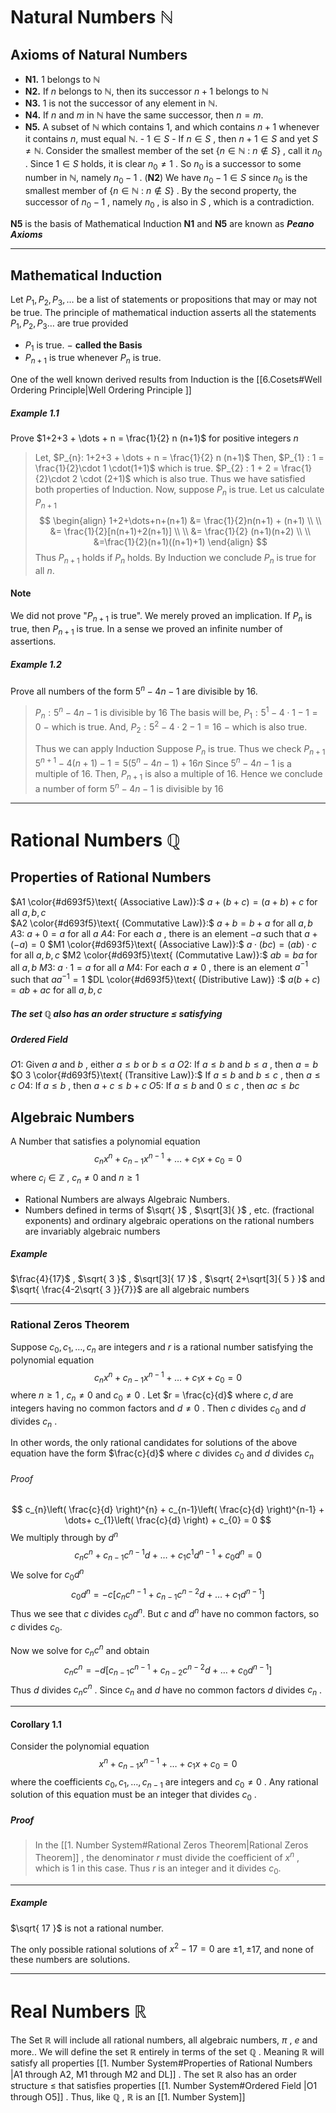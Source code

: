 # Natural Numbers $\mathbb{N}$


## Axioms of Natural Numbers 

- **N1.** $1$ belongs to $\mathbb{N}$
- **N2.** If $n$ belongs to $\mathbb{N}$, then its successor $n+1$ belongs to $\mathbb{N}$
- **N3.** $1$ is not the successor of any element in $\mathbb{N}.$
- **N4.** If $n$ and $m$ in $\mathbb{N}$ have the same successor, then $n=m$.
- **N5.** A subset of $\mathbb{N}$ which contains $1$, and which contains $n+1$ whenever it contains $n,$   must equal $\mathbb{N}.$
	   - $1 \in S$
	   - If $n \in S$ , then $n+1 \in S$
      and yet $S \neq \mathbb{N}$. 
      Consider the smallest member of the set $\{n \in \mathbb{N}\::\:n \notin S \}$ , call it $n_{0}$ .
      Since $1 \in S$ holds, it is clear $n_{0} \neq 1$ . So $n_{0}$ is a successor to some number in $\mathbb{N}$, namely $n_{0}-1$ .  (**N2**)
      We have $n_{0}-1 \in S$ since $n_{0}$ is the smallest member of $\{ n \in \mathbb{N}\::\: n\notin S \}$  .
      By the second property, the successor of $n_{0}-1$ , namely $n_{0}$ , is also in $S$ , which is a contradiction.

**N5** is the basis of Mathematical Induction
**N1** and **N5** are known as ***Peano Axioms*** 

---

## Mathematical Induction

Let $P_{1}, P_{2}, P_{3}, \dots$  be a list of statements or propositions that may or may not be true. The principle of mathematical induction asserts all the statements $P_{1},P_{2},P_{3}\dots$  are true provided
- $P_{1}$ is true.  $-$ **called the Basis**
- $P_{n+1}$ is true whenever $P_{n}$ is true.

One of the well known derived results from Induction is the [[6.Cosets#Well Ordering Principle|Well Ordering Principle ]]

##### Example 1.1
Prove $1+2+3 + \dots + n = \frac{1}{2} n (n+1)$  for positive integers $n$ 

> Let, $P_{n}: 1+2+3 + \dots + n = \frac{1}{2} n (n+1)$ 
> Then, 
> 	$P_{1} : 1 = \frac{1}{2}\cdot 1 \cdot(1+1)$  which is true.
> 	$P_{2} : 1 + 2 = \frac{1}{2}\cdot 2 \cdot (2+1)$  which is also true.
> Thus we have satisfied both properties of Induction.
> Now, suppose $P_{n}$ is true. Let us calculate $P_{n+1}$ 
$$
\begin{align}
1+2+\dots+n+(n+1) &= \frac{1}{2}n(n+1) + (n+1) \\ \\
&= \frac{1}{2}[n(n+1)+2(n+1)] \\ \\
&= \frac{1}{2} (n+1)(n+2) \\ \\
&=\frac{1}{2}(n+1)((n+1)+1)
\end{align}
$$
> Thus $P_{n+1}$ holds if $P_{n}$ holds. By Induction we conclude $P_{n}$ is true for all $n.$ 

#### Note
We did not prove "$P_{n+1}$ is true". We merely proved an implication. If $P_{n}$ is true, then $P_{n+1}$ is true. In a sense we proved an infinite number of assertions.


##### Example 1.2
Prove all numbers of the form $5^{n}-4n-1$ are divisible by $16.$

> $P_{n} : 5^{n}-4n-1$ is divisible by $16$
> The basis will be, 
> 	$P_{1} : 5^{1}-4\cdot 1 - 1 = 0$   $-$ which is true.
> And,
> 	$P_{2}:5^{2}-4\cdot 2 - 1 =16$  $-$ which is also true.
> 
>  Thus we can apply Induction
>  Suppose $P_{n}$ is true. Thus we check $P_{n+1}$ 
>  $5^{n+1} - 4(n+1) - 1 = 5(5^{n}-4n-1)+16n$ 
>  Since $5^{n}-4n-1$ is a multiple of $16$.
>  Then, $P_{n+1}$ is also a multiple of $16$.
>  Hence we conclude a number of form $5^{n}-4n-1$ is divisible by 16

---

# Rational Numbers $\mathbb{Q}$

## Properties of Rational Numbers

$A1 \color{#d693f5}\text{ (Associative Law)}:$ $a+(b+c) = (a+b)+c$  for all $a,b,c$   
$A2 \color{#d693f5}\text{ (Commutative Law)}:$ $a+b=b+a$  for all $a,b$
$A3:$ $a+0 =a$  for all $a$
$A4:$ For each $a$ , there is an element $-a$ such that $a+(-a)=0$ 
$M1 \color{#d693f5}\text{ (Associative Law)}:$ $a \cdot (bc)=(ab) \cdot c$  for all $a,b,c$ 
$M2 \color{#d693f5}\text{ (Commutative Law)}:$ $ab=ba$  for all $a,b$
$M3:$ $a \cdot 1 = a$  for all $a$
$M4:$ For each $a \neq 0$ , there is an element $a^{-1}$ such that $a a^{-1}=1$ 
$DL \color{#d693f5}\text{ (Distributive Law)} :$ $a(b+c)=ab+ac$  for all $a,b,c$  

##### The set $\mathbb{Q}$ also has an order structure $\leq$ satisfying 
##### Ordered Field 
$O1:$ Given $a$ and $b$ , either $a \leq b$  or  $b \leq a$ 
$O2:$ If $a \leq b$ and $b \leq a$ , then $a = b$ 
$O 3 \color{#d693f5}\text{ (Transitive Law)}:$ If $a \leq b$ and $b \leq c$ , then $a \leq c$
$O 4:$ If $a \leq b$ , then $a+c \leq b+c$ 
$O 5:$ If $a \leq b$ and $0 \leq c$ , then $ac \leq bc$


## Algebraic Numbers

A Number that satisfies a polynomial equation
$$c_{n}x^{n}+c_{n-1}x^{n-1}+\dots+c_{1}x + c_{0} = 0$$
where $c_{i} \in \mathbb{Z}$ , $c_{n} \neq 0$  and  $n \geq 1$

- Rational Numbers are always Algebraic Numbers.
- Numbers defined in terms of $\sqrt{  }$ , $\sqrt[3]{  }$ , etc. (fractional exponents) and ordinary algebraic operations on the rational numbers are invariably algebraic numbers

##### Example 
$\frac{4}{17}$ , $\sqrt{ 3 }$ , $\sqrt[3]{ 17 }$ , $\sqrt{ 2+\sqrt[3]{ 5 } }$  and  $\sqrt{ \frac{4-2\sqrt{ 3 }}{7}}$   are all algebraic numbers

---

### Rational Zeros Theorem

Suppose $c_{0}, c_{1}, \dots ,c_{n}$ are integers and $r$ is a rational number satisfying the polynomial equation
$$c_{n}x^{n}+c_{n-1}x^{n-1}+\dots+c_{1}x + c_{0} = 0$$
where $n \geq 1$ , $c_{n} \neq 0$  and $c_{0} \neq 0$ . Let $r = \frac{c}{d}$ where $c, d$ are integers having no common factors and $d \neq 0$ . Then $c$ divides $c_{0}$ and $d$ divides $c_{n}$ .

In other words, the only rational candidates for solutions of the above equation have the form $\frac{c}{d}$ where $c$ divides $c_{0}$ and $d$ divides $c_{n}$

###### Proof
$$
c_{n}\left( \frac{c}{d} \right)^{n} + c_{n-1}\left( \frac{c}{d} \right)^{n-1} + \dots+ c_{1}\left( \frac{c}{d} \right) + c_{0} = 0
$$
We multiply through by $d^{n}$ 
$$ c_{n}c^{n}+c_{n-1}c^{n-1}d + \dots + c_{1}c^{1}d^{n-1} + c_{0}d^{n} = 0$$
We solve for $c_{0}d^{n}$ 
$$c_{0}d^{n} = -c[c_{n}c^{n-1}+c_{n-1}c^{n-2}d+ \dots + c_{1}d^{n-1}]$$Thus we see that $c$ divides $c_{0}d^{n}$. But $c$ and $d^{n}$ have no common factors, so $c$ divides $c_{0}$. 

Now we solve for $c_{n}c^{n}$ and obtain
$$c_{n}c^{n}=-d[c_{n-1}c^{n-1} + c_{n-2}c^{n-2}d + \dots + c_{0}d^{n-1}]$$
Thus $d$ divides $c_{n}c^{n}$ . Since $c_{n}$ and $d$ have no common factors $d$ divides $c_{n}$ .  

--- 

#### Corollary 1.1
Consider the polynomial equation
$$
x^{n}+c_{n-1}x^{n-1}+\dots+c_{1}x+c_{0} = 0
$$
where the coefficients $c_{0},c_{1},\dots,c_{n-1}$ are integers and $c_{0}\neq 0$ . Any rational solution of this equation must be an integer that divides $c_{0}$ .

##### Proof
> In the [[1. Number System#Rational Zeros Theorem|Rational Zeros Theorem]] , the denominator $r$ must divide the coefficient of $x^{n}$ , which is $1$ in this case. Thus $r$ is an integer and it divides $c_{0}$.

---

##### Example
$\sqrt{ 17 }$ is not a rational number.

The only possible rational solutions of $x^{2}-17=0$ are $\pm 1 , \pm 17,$ and none of these numbers are solutions.

---

# Real Numbers $\mathbb{R}$

The Set $\mathbb{R}$ will include all rational numbers, all algebraic numbers, $\pi$ , $e$ and more..
We will define the set $\mathbb{R}$ entirely in terms of the set $\mathbb{Q}$ .
Meaning $\mathbb{R}$ will satisfy all properties [[1. Number System#Properties of Rational Numbers |A1 through A2, M1 through M2 and DL]] . 
The set $\mathbb{R}$ also has an order structure $\leq$ that satisfies properties [[1. Number System#Ordered Field |O1 through O5]] .
Thus, like $\mathbb{Q}$ , $\mathbb{R}$ is an [[1. Number System]]

